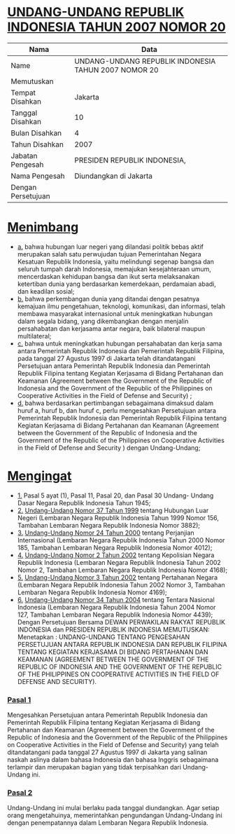 # [UNDANG-UNDANG REPUBLIK INDONESIA TAHUN 2007 NOMOR 20](http://example.org/legal/document/uu/2007/20)

| Nama | Data |
| ------ | ----- |
|Name|UNDANG-UNDANG REPUBLIK INDONESIA TAHUN 2007 NOMOR 20|
|Memutuskan||
|Tempat Disahkan|Jakarta|
|Tanggal Disahkan|10|
|Bulan Disahkan|4|
|Tahun Disahkan|2007|
|Jabatan Pengesah|PRESIDEN REPUBLIK INDONESIA,|
|Nama Pengesah|Diundangkan di Jakarta|
|Dengan Persetujuan||
# [Menimbang](http://example.org/legal/document/uu/2007/20/menimbang)

* [a.](http://example.org/legal/document/uu/2007/20/menimbang/point/a) bahwa hubungan luar negeri yang dilandasi politik bebas aktif merupakan salah satu perwujudan tujuan Pemerintahan Negara Kesatuan Republik Indonesia, yaitu melindungi segenap bangsa dan seluruh tumpah darah Indonesia, memajukan kesejahteraan umum, mencerdaskan kehidupan bangsa dan ikut serta melaksanakan ketertiban dunia yang berdasarkan kemerdekaan, perdamaian abadi, dan keadilan sosial;
* [b.](http://example.org/legal/document/uu/2007/20/menimbang/point/b) bahwa perkembangan dunia yang ditandai dengan pesatnya kemajuan ilmu pengetahuan, teknologi, komunikasi, dan informasi, telah membawa masyarakat internasional untuk meningkatkan hubungan dalam segala bidang, yang dikembangkan dengan menjalin persahabatan dan kerjasama antar negara, baik bilateral maupun multilateral;
* [c.](http://example.org/legal/document/uu/2007/20/menimbang/point/c) bahwa untuk meningkatkan hubungan persahabatan dan kerja sama antara Pemerintah Republik Indonesia dan Pemerintah Republik Filipina, pada tanggal 27 Agustus 1997 di Jakarta telah ditandatangani Persetujuan antara Pemerintah Republik Indonesia dan Pemerintah Republik Filipina tentang Kegiatan Kerjasama di Bidang Pertahanan dan Keamanan (Agreement between the Government of the Republic of Indonesia and the Government of the Republic of the Philippines on Cooperative Activities in the Field of Defense and Security) ;
* [d.](http://example.org/legal/document/uu/2007/20/menimbang/point/d) bahwa berdasarkan pertimbangan sebagaimana dimaksud dalam huruf a, huruf b, dan huruf c, perlu mengesahkan Persetujuan antara Pemerintah Republik Indonesia dan Pemerintah Republik Filipina tentang Kegiatan Kerjasama di Bidang Pertahanan dan Keamanan (Agreement between the Government of the Republic of Indonesia and the Government of the Republic of the Philippines on Cooperative Activities in the Field of Defense and Security ) dengan Undang-Undang;
# [Mengingat](http://example.org/legal/document/uu/2007/20/mengingat)

* [1.](http://example.org/legal/document/uu/2007/20/mengingat/point/0001) Pasal 5 ayat (1), Pasal 11, Pasal 20, dan Pasal 30 Undang- Undang Dasar Negara Republik Indonesia Tahun 1945;
* [2.](http://example.org/legal/document/uu/2007/20/mengingat/point/0002) [Undang-Undang Nomor 37 Tahun 1999](http://example.org/legal/document/uu/1999/37) tentang Hubungan Luar Negeri (Lembaran Negara Republik Indonesia Tahun 1999 Nomor 156, Tambahan Lembaran Negara Republik Indonesia Nomor 3882);
* [3.](http://example.org/legal/document/uu/2007/20/mengingat/point/0003) [Undang-Undang Nomor 24 Tahun 2000](http://example.org/legal/document/uu/2000/24) tentang Perjanjian Internasional (Lembaran Negara Republik Indonesia Tahun 2000 Nomor 185, Tambahan Lembaran Negara Republik Indonesia Nomor 4012);
* [4.](http://example.org/legal/document/uu/2007/20/mengingat/point/0004) [Undang-Undang Nomor 2 Tahun 2002](http://example.org/legal/document/uu/2002/2) tentang Kepolisian Negara Republik Indonesia (Lembaran Negara Republik Indonesia Tahun 2002 Nomor 2, Tambahan Lembaran Negara Republik Indonesia Nomor 4168);
* [5.](http://example.org/legal/document/uu/2007/20/mengingat/point/0005) [Undang-Undang Nomor 3 Tahun 2002](http://example.org/legal/document/uu/2002/3) tentang Pertahanan Negara (Lembaran Negara Republik Indonesia Tahun 2002 Nomor 3, Tambahan Lembaran Negara Republik Indonesia Nomor 4169);
* [6.](http://example.org/legal/document/uu/2007/20/mengingat/point/0006) [Undang-Undang Nomor 34 Tahun 2004](http://example.org/legal/document/uu/2004/34) tentang Tentara Nasional Indonesia (Lembaran Negara Republik Indonesia Tahun 2004 Nomor 127, Tambahan Lembaran Negara Republik Indonesia Nomor 4439); Dengan Persetujuan Bersama DEWAN PERWAKILAN RAKYAT REPUBLIK INDONESIA dan PRESIDEN REPUBLIK INDONESIA MEMUTUSKAN: Menetapkan : UNDANG-UNDANG TENTANG PENGESAHAN PERSETUJUAN ANTARA REPUBLIK INDONESIA DAN REPUBLIK FILIPINA TENTANG KEGIATAN KERJASAMA DI BIDANG PERTAHANAN DAN KEAMANAN (AGREEMENT BETWEEN THE GOVERNMENT OF THE REPUBLIC OF INDONESIA AND THE GOVERNMENT OF THE REPUBLIC OF THE PHILIPPINES ON COOPERATIVE ACTIVITIES IN THE FIELD OF DEFENSE AND SECURITY).

### [Pasal 1](http://example.org/legal/document/uu/2007/20/pasal/0001)
Mengesahkan Persetujuan antara Pemerintah Republik Indonesia dan Pemerintah Republik Filipina tentang Kegiatan Kerjasama di Bidang Pertahanan dan Keamanan (Agreement between the Government of the Republic of Indonesia and the Government of the Republic of the Philippines on Cooperative Activities in the Field of Defense and Security) yang telah ditandatangani pada tanggal 27 Agustus 1997 di Jakarta yang salinan naskah aslinya dalam bahasa Indonesia dan bahasa Inggris sebagaimana terlampir dan merupakan bagian yang tidak terpisahkan dari Undang-Undang ini.


### [Pasal 2](http://example.org/legal/document/uu/2007/20/pasal/0002)
Undang-Undang ini mulai berlaku pada tanggal diundangkan. Agar setiap orang mengetahuinya, memerintahkan pengundangan Undang-Undang ini dengan penempatannya dalam Lembaran Negara Republik Indonesia.

